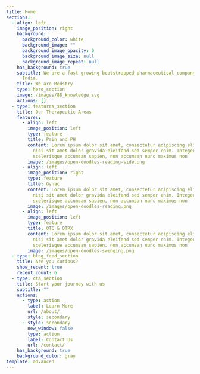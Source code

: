 ```yaml
---
title: Home
sections:
  - align: left
    image_position: right
    background:
      background_color: white
      background_image: ""
      background_image_opacity: 0
      background_image_size: null
      background_image_repeat: null
    has_background: true
    subtitle: We are a fast growing bootstrapped pharmaceutical company based out of
      India.
    title: We are Medstry
    type: hero_section
    image: /images/88_knowledge.svg
    actions: []
  - type: features_section
    title: Our Therapeutic Areas
    features:
      - align: left
        image_position: left
        type: feature
        title: Pain and PH
        content: Lorem ipsum dolor sit amet, consectetur adipiscing elit. Quisque et
          nisi sit amet dolor gravida eleifend sed semper enim. Integer
          scelerisque accumsan sapien, non accumsan nunc maximus non
        image: /images/open-doodles-reading-side.png
      - align: left
        image_position: right
        type: feature
        title: Gynac
        content: Lorem ipsum dolor sit amet, consectetur adipiscing elit. Quisque et
          nisi sit amet dolor gravida eleifend sed semper enim. Integer
          scelerisque accumsan sapien, non accumsan nunc maximus non
        image: /images/open-doodles-reading.png
      - align: left
        image_position: left
        type: feature
        title: OTC & OTRX
        content: Lorem ipsum dolor sit amet, consectetur adipiscing elit. Quisque et
          nisi sit amet dolor gravida eleifend sed semper enim. Integer
          scelerisque accumsan sapien, non accumsan nunc maximus non
        image: /images/open-doodles-swinging.png
  - type: blog_feed_section
    title: Are you curious?
    show_recent: true
    recent_count: 6
  - type: cta_section
    title: Start your journey with us
    subtitle: ""
    actions:
      - type: action
        label: Learn More
        url: /about/
        style: secondary
      - style: secondary
        new_window: false
        type: action
        label: Contact Us
        url: /contact/
    has_background: true
    background_color: gray
template: advanced
---
```

